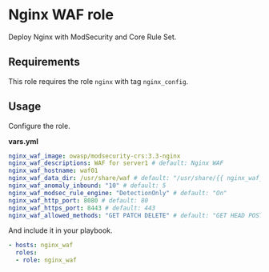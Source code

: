 # Nginx WAF role

Deploy Nginx with ModSecurity and Core Rule Set.

## Requirements

This role requires the role `nginx` with tag `nginx_config`.

## Usage

Configure the role.

**vars.yml**

```yml
nginx_waf_image: owasp/modsecurity-crs:3.3-nginx
nginx_waf_descriptions: WAF for server1 # default: Nginx WAF
nginx_waf_hostname: waf01
nginx_waf_data_dir: /usr/share/waf # default: "/usr/share/{{ nginx_waf_hostname }}"
nginx_waf_anomaly_inbound: "10" # default: 5
nginx_waf_modsec_rule_engine: "DetectionOnly" # default: "On"
nginx_waf_http_port: 8080 # default: 80
nginx_waf_https_port: 8443 # default: 443
nginx_waf_allowed_methods: "GET PATCH DELETE" # default: "GET HEAD POST OPTIONS"
```

And include it in your playbook.

```yml
- hosts: nginx_waf
  roles:
  - role: nginx_waf
```
